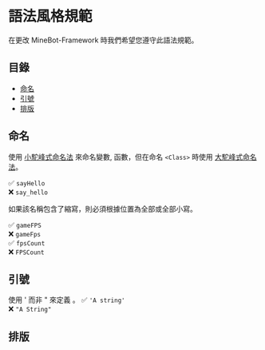 # 語法風格規範
在更改 MineBot-Framework 時我們希望您遵守此語法規範。

## 目錄
* [命名](#命名)
* [引號](#引號)
* [排版](#排版)

## 命名
使用 [小駝峰式命名法](https://zh.wikipedia.org/zh-tw/%E9%A7%9D%E5%B3%B0%E5%BC%8F%E5%A4%A7%E5%B0%8F%E5%AF%AB) 來命名變數, 函數，但在命名 `<Class>` 時使用 [大駝峰式命名法](https://zh.wikipedia.org/zh-tw/%E9%A7%9D%E5%B3%B0%E5%BC%8F%E5%A4%A7%E5%B0%8F%E5%AF%AB)。

✅ `sayHello`<br>
❌ `say_hello`

如果該名稱包含了縮寫，則必須根據位置為全部或全部小寫。

✅ `gameFPS`<br>
❌ `gameFps`<br>
✅ `fpsCount`<br>
❌ `FPSCount`

## 引號
使用 ' 而非 " 來定義 <string>。
✅ `'A string'`<br>
❌ `"A String"`

## 排版
